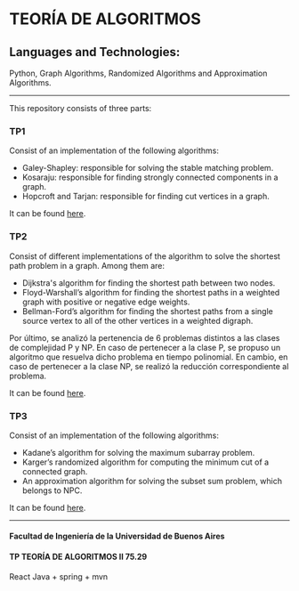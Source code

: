 # TEORÍA DE ALGORITMOS
## Languages and Technologies:
Python, Graph Algorithms, Randomized Algorithms and Approximation Algorithms.

---
This repository consists of three parts:

### TP1

Consist of an implementation of the following algorithms:
* Galey-Shapley: responsible for solving the stable matching problem.
* Kosaraju: responsible for finding strongly connected components in a graph.
* Hopcroft and Tarjan: responsible for finding cut vertices in a graph.

It can be found [here](https://github.com/facuguerrero/TeoriaDeAlgoritmos/tree/master/TP1).


### TP2

Consist of different implementations of the algorithm to solve the shortest path problem in a graph. Among them are:
* Dijkstra's algorithm for finding the shortest path between two nodes.
* Floyd-Warshall’s algorithm for finding the shortest paths in a weighted graph with positive or negative edge weights.
* Bellman-Ford’s algorithm for finding the shortest paths from a single source vertex to all of the other vertices in a weighted digraph.

Por último, se analizó la pertenencia de 6 problemas distintos a las clases de complejidad P y NP. En caso de pertenecer a la clase P, se propuso un algoritmo que resuelva dicho problema en tiempo polinomial. En cambio, en caso de pertenecer a la clase NP, se realizó la reducción correspondiente al problema.

It can be found [here](https://github.com/facuguerrero/TeoriaDeAlgoritmos/tree/master/TP2).


### TP3

Consist of an implementation of the following algorithms:
* Kadane’s algorithm for solving the maximum subarray problem.
* Karger’s randomized algorithm for computing the minimum cut of a connected graph.
* An approximation algorithm for solving the subset sum problem, which belongs to NPC.

It can be found [here](https://github.com/facuguerrero/TeoriaDeAlgoritmos/tree/master/TP3).

---

#### Facultad de Ingeniería de la Universidad de Buenos Aires
#### TP TEORÍA DE ALGORITMOS II 75.29


React
Java + spring + mvn
